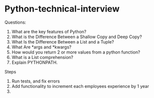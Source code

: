 # Python-technical-interview

Questions:

1. What are the key features of Python?
1. What is the Difference Between a Shallow Copy and Deep Copy?
1. What Is the Difference Between a List and a Tuple?
1. What Are *args and *kwargs?
1. How would you return 2 or more values from a python function?
1. What is a List comprehension?
1. Explain PYTHONPATH.



Steps

1. Run tests, and fix errors
1. Add functionality to increment each employees experience by 1 year
1. 